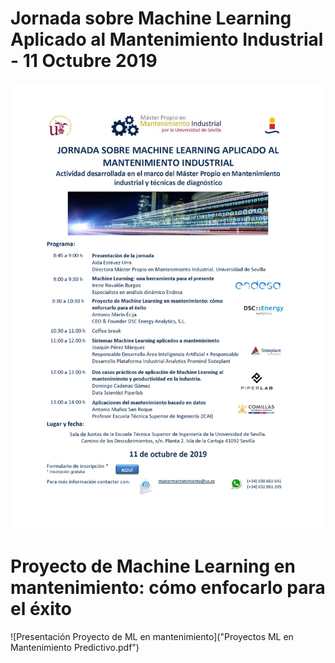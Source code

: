 # Jornada sobre Machine Learning Aplicado al Mantenimiento Industrial - 11 Octubre 2019

![Jornada sobre Machine Learning Aplicado al Mantenimiento Industrial](jornadas_ML_Manteninimiento.png)

# Proyecto de Machine Learning en mantenimiento: cómo enfocarlo para el éxito
![Presentación Proyecto de ML en mantenimiento]("Proyectos ML en Mantenimiento Predictivo.pdf")

